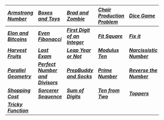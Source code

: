 | _[Armstrong Number](Solution/Armstrong_Number.py)_ | _[Boxes and Toys](Solution/Boxes_and_Toys.py)_ |  _[Brad and Zombie](Solution/Brad_and_Zombie.py)_ | _[Chair Production Problem](Solution/Chair_Production_Problem.py)_ | _[Dice Game](Solution/Dice_Game.py)_|
|:---|:---|:---|:---|:---|
| **_[Elon and Bitcoins](Solution/Elon_and_Bitcoins.py)_** | **_[Even Fibonacci](Solution/Even_Fibonacci.py)_** | **_[First Digit of an Integer](Solution/First_Digit_of_an_Integer.py)_** | **_[Fit Square](Solution/Fit_Square.py)_** | **_[Fix it](Solution/Fix_it.py)_** |
|**_[Harvest Fruits](Solution/Harvest_Fruits.py)_**  | **_[Last Exam](Solution/Last_Exam.py)_** | **_[Leap Year or Not](Solution/Leap_Year_or_Not.py)_** |**_[Modulus Ten](Solution/Modulus_Ten.py)_**|**_[Narcissistic Number](Solution/Narcissistic_Number.py)_**|
| **_[Parallel Geometry](Solution/Parallel_Geometry.py)_**| **_[Perfect Number and Divisors](Solution/Perfect_Number_and_Divisors.py)_**| **_[PrepBuddy and Socks](Solution/PrepBuddy_and_Socks.py)_** | **_[Prime Number](Solution/Prime_Number.py)_** | **_[Reverse the Number](Solution/Reverse_the_Number.py)_** |
| **_[Shopping Cost](Solution/Shopping_Cost.py)_** | **_[Sorcerer Sequence](Solution/Sorcerer_Sequence.py)_** | **_[Sum of Digits](Solution/Sum_of_Digits.py)_**| **_[Ten from Two](Solution/Ten_from_Two.py)_** | **_[Toppers](Solution/Toppers.py)_** |
|**_[Tricky Function](Solution/Tricky_Function.py)_** | |
